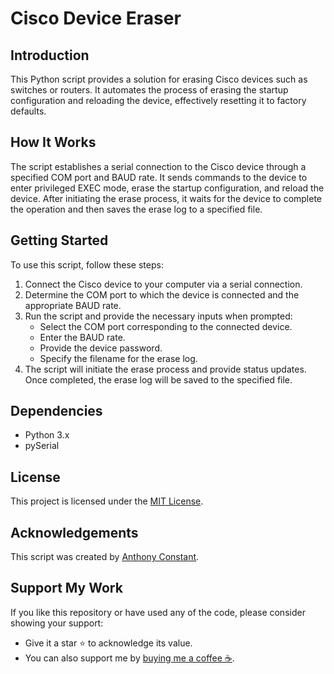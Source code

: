 # Cisco Device Eraser

## Introduction
This Python script provides a solution for erasing Cisco devices such as switches or routers. It automates the process of erasing the startup configuration and reloading the device, effectively resetting it to factory defaults.

## How It Works
The script establishes a serial connection to the Cisco device through a specified COM port and BAUD rate. It sends commands to the device to enter privileged EXEC mode, erase the startup configuration, and reload the device. After initiating the erase process, it waits for the device to complete the operation and then saves the erase log to a specified file.

## Getting Started
To use this script, follow these steps:
1. Connect the Cisco device to your computer via a serial connection.
2. Determine the COM port to which the device is connected and the appropriate BAUD rate.
3. Run the script and provide the necessary inputs when prompted: 
    - Select the COM port corresponding to the connected device.
    - Enter the BAUD rate.
    - Provide the device password.
    - Specify the filename for the erase log.
4. The script will initiate the erase process and provide status updates. Once completed, the erase log will be saved to the specified file.

## Dependencies
- Python 3.x
- pySerial

## License

This project is licensed under the [MIT License](https://opensource.org/licenses/MIT).

## Acknowledgements

This script was created by [Anthony Constant](https://anthonyconstant.co.uk/).

## Support My Work

If you like this repository or have used any of the code, please consider showing your support:

- Give it a star ⭐️ to acknowledge its value.
- You can also support me by [buying me a coffee ☕️](https://ko-fi.com/W7W144CAO).

